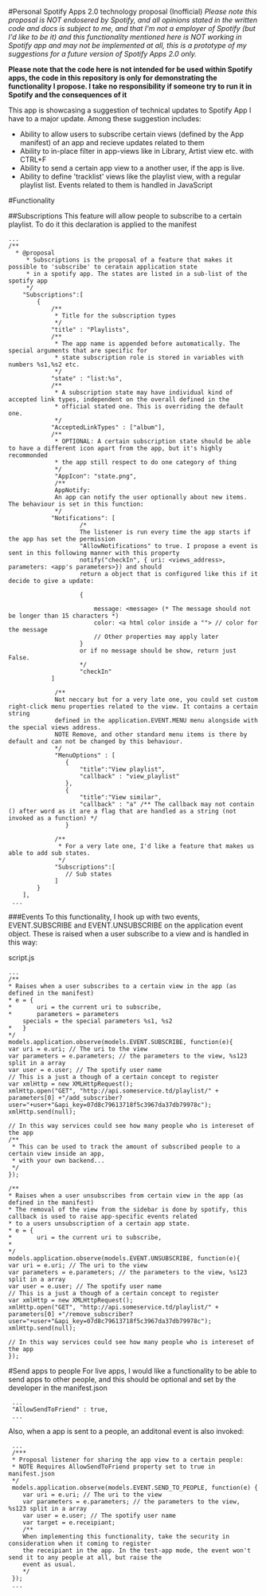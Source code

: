 #Personal Spotify Apps 2.0 technology proposal (Inofficial)
*Please note this proposal is NOT endosered by Spotify, and all opinions stated in the written code and docs is subject to me, and that I'm not a employer of Spotify (but I'd like to be it) and this functionality mentioned here is NOT working in Spotify app and may not be implemented at all, this is a prototype of my suggestions for a future version of Spotify Apps 2.0 only.*

**Please note that the code here is not intended for be used within Spotify apps, the code in this repository is only for demonstrating the functionality I propose. I take no responsibility if someone try to run it in Spotify and the consequences of it**
 

This app is showcasing a suggestion of technical updates to Spotify App I have to a major update. Among these suggestion includes:

* Ability to allow users to subscribe certain views (defined by the App manifest) of an app and recieve updates related to them
* Ability to in-place filter in app-views like in Library, Artist view etc. with CTRL+F
* Ability to send a certain app view to a another user, if the app is live.
* Ability to define 'tracklist' views like the playlist view, with a regular playlist list. Events related to them is handled in JavaScript

#Functionality

##Subscriptions
This feature will allow people to subscribe to a certain playlist. To do it this declaration is applied to the manifest

    ...
    /**
      * @proposal
    	 * Subscriptions is the proposal of a feature that makes it possible to 'subscribe' to ceratain application state
    	 * in a spotify app. The states are listed in a sub-list of the spotify app
    	 */
    	"Subscriptions":[
    		{
    			/**
    			 * Title for the subscription types
    			 */
    			"title" : "Playlists",
    			/**
    			 * The app name is appended before automatically. The special arguments that are specific for 
    			 * state subscription role is stored in variables with numbers %s1,%s2 etc.
    			 */
    			"state" : "list:%s",
    			/**
    			 * A subscription state may have individual kind of accepted link types, independent on the overall defined in the 
    			 * official stated one. This is overriding the default one.
    			 */
    			"AcceptedLinkTypes" : ["album"],
    			/**
    			 * OPTIONAL: A certain subscription state should be able to have a different icon apart from the app, but it's highly recommonded
    			 * the app still respect to do one category of thing 
    			 */
    			 "AppIcon": "state.png",
    			 /**
    			 AppNotify: 
    			 An app can notify the user optionally about new items. The behaviour is set in this function:
    			 */
    			"Notifications": [
    					/*
    					The listener is run every time the app starts if the app has set the permission 
    					"AllowNotifications" to true. I propose a event is sent in this following manner with this property
    					notify("checkIn", { uri: <views_address>, parameters: <app's parameters>}) and should
    					return a object that is configured like this if it decide to give a update:
    					
    					{
    						
    						message: <message> (* The message should not be longer than 15 characters *)
    						color: <a html color inside a ""> // color for the message
    						// Other properties may apply later
    					}
    					or if no message should be show, return just False.
    					*/
    					"checkIn"
    			]
    			 
    			 /**
    			 Not neccary but for a very late one, you could set custom right-click menu properties related to the view. It contains a certain string
    			 defined in the application.EVENT.MENU menu alongside with the special views address.
    			 NOTE Remove, and other standard menu items is there by default and can not be changed by this behaviour.
    			 */
    			 "MenuOptions" : [
    				{
    					"title":"View playlist",
    					"callback" : "view_playlist"
    				},
    				{
    					"title":"View similar",
    					"callback" : "a" /** The callback may not contain () after word as it are a flag that are handled as a string (not invoked as a function) */
    				}
    			 
    			 /**
    			  * For a very late one, I'd like a feature that makes us able to add sub states.
    			  */
    			 "Subscriptions":[
    				// Sub states
    			 ]
    		}
    	],
     ...

###Events
To this functionality, I hook up with two events, EVENT.SUBSCRIBE and EVENT.UNSUBSCRIBE on the application event object. These is raised when a user subscribe to a view and is handled in this way:

script.js
    
    ...
    /**
    * Raises when a user subscribes to a certain view in the app (as defined in the manifest)
    * e = {
    *		uri = the current uri to subscribe,
    * 		parameters = parameters
    	specials = the special parameters %s1, %s2
    *	}
    */
    models.application.observe(models.EVENT.SUBSCRIBE, function(e){
    var uri = e.uri; // The uri to the view
    var parameters = e.parameters; // the parameters to the view, %s123 split in a array
    var user = e.user; // The spotify user name
    // This is a just a though of a certain concept to register
    var xmlHttp = new XMLHttpRequest();
    xmlHttp.open("GET", "http://api.someservice.td/playlist/" + parameters[0] +"/add_subscriber?user="+user+"&api_key=07d8c79613718f5c3967da37db79978c");
    xmlHttp.send(null);
    
    // In this way services could see how many people who is intereset of the app
    /**
     * This can be used to track the amount of subscribed people to a certain view inside an app,
     * with your own backend...
     */
    });
    
    /**
    * Raises when a user unsubscribes from certain view in the app (as defined in the manifest)
    * The removal of the view from the sidebar is done by spotify, this callback is used to raise app-specific events related
    * to a users unsubscription of a certain app state.
    * e = {
    *		uri = the current uri to subscribe,
    *		
    */
    models.application.observe(models.EVENT.UNSUBSCRIBE, function(e){
    var uri = e.uri; // The uri to the view
    var parameters = e.parameters; // the parameters to the view, %s123 split in a array
    var user = e.user; // The spotify user name
    // This is a just a though of a certain concept to register
    var xmlHttp = new XMLHttpRequest();
    xmlHttp.open("GET", "http://api.someservice.td/playlist/" + parameters[0] +"/remove_subscriber?user="+user+"&api_key=07d8c79613718f5c3967da37db79978c");
    xmlHttp.send(null);
    
    // In this way services could see how many people who is intereset of the app
    });

#Send apps to people
For live apps, I would like a functionality to be able to send apps to other people, and this should be optional and set by the developer in the manifest.json
     
     ...
     "AllowSendToFriend" : true, 
     ...

Also, when a app is sent to a people, an additonal event is also invoked:
     
     ...
     /***
     * Proposal listener for sharing the app view to a certain people:
     * NOTE Requires AllowSendToFriend property set to true in manifest.json
     */
     models.application.observe(models.EVENT.SEND_TO_PEOPLE, function(e) {
        var uri = e.uri; // The uri to the view
        var parameters = e.parameters; // the parameters to the view, %s123 split in a array
        var user = e.user; // The spotify user name
        var target = e.receipiant; 
        /**
        When implementing this functionality, take the security in consideration when it coming to register
        the receipiant in the app. In the test-app mode, the event won't send it to any people at all, but raise the
        event as usual.
        */
     });
     ...
     
